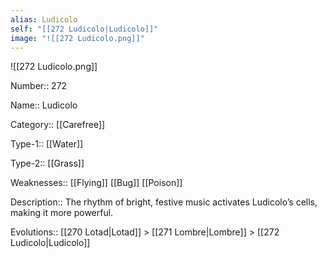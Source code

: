 ```yaml
---
alias: Ludicolo
self: "[[272 Ludicolo|Ludicolo]]"
image: "![[272 Ludicolo.png]]"
---
```


![[272 Ludicolo.png]]


Number:: 272

Name:: Ludicolo

Category:: [[Carefree]]

Type-1:: [[Water]]

Type-2:: [[Grass]]

Weaknesses:: [[Flying]] [[Bug]] [[Poison]]

Description:: The rhythm of bright, festive music activates Ludicolo’s cells, making it more powerful.

Evolutions:: [[270 Lotad|Lotad]] > [[271 Lombre|Lombre]] > [[272 Ludicolo|Ludicolo]]